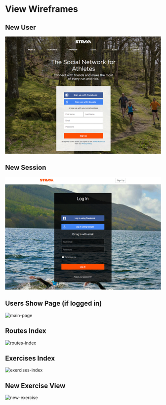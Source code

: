 # View Wireframes

## New User
![new-user]

## New Session
![new-session]

## Users Show Page (if logged in)
![main-page]

## Routes Index
![routes-index]

## Exercises Index
![exercises-index]

## New Exercise View
![new-exercise]
<!-- ## NotesIndex / NoteIndexItem / NoteForm
![notes]

## NotebooksIndex / NotebookIndexItem
![notebooks]

## NotebookForm
![notebook-form] -->

[new-user]: ./wireframes/new_user.png
[new-session]: ./wireframes/new_session.png
[main-page]: ./wireframes/main-page.png
[routes-index]: ./wireframes/routes-index.png
[exercises-index]: ./wireframes/exercises-index.png
[new-exercise]: ./wireframes/new-exercise-view.png
<!-- [notes]: ./wireframes/root_notes.png
[notebooks]: ./wireframes/root_notebooks.png
[notebook-form]: ./wireframes/notebook_form.png -->
